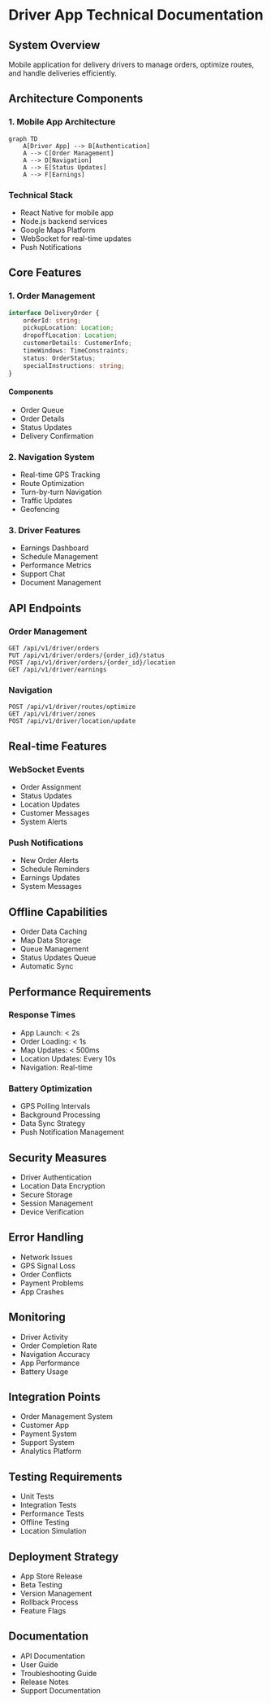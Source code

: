 # Driver App Technical Documentation

## System Overview
Mobile application for delivery drivers to manage orders, optimize routes, and handle deliveries efficiently.

## Architecture Components

### 1. Mobile App Architecture
```mermaid
graph TD
    A[Driver App] --> B[Authentication]
    A --> C[Order Management]
    A --> D[Navigation]
    A --> E[Status Updates]
    A --> F[Earnings]
```

### Technical Stack
- React Native for mobile app
- Node.js backend services
- Google Maps Platform
- WebSocket for real-time updates
- Push Notifications

## Core Features

### 1. Order Management
```typescript
interface DeliveryOrder {
    orderId: string;
    pickupLocation: Location;
    dropoffLocation: Location;
    customerDetails: CustomerInfo;
    timeWindows: TimeConstraints;
    status: OrderStatus;
    specialInstructions: string;
}
```

#### Components
- Order Queue
- Order Details
- Status Updates
- Delivery Confirmation

### 2. Navigation System
- Real-time GPS Tracking
- Route Optimization
- Turn-by-turn Navigation
- Traffic Updates
- Geofencing

### 3. Driver Features
- Earnings Dashboard
- Schedule Management
- Performance Metrics
- Support Chat
- Document Management

## API Endpoints

### Order Management
```
GET /api/v1/driver/orders
PUT /api/v1/driver/orders/{order_id}/status
POST /api/v1/driver/orders/{order_id}/location
GET /api/v1/driver/earnings
```

### Navigation
```
POST /api/v1/driver/routes/optimize
GET /api/v1/driver/zones
POST /api/v1/driver/location/update
```

## Real-time Features

### WebSocket Events
- Order Assignment
- Status Updates
- Location Updates
- Customer Messages
- System Alerts

### Push Notifications
- New Order Alerts
- Schedule Reminders
- Earnings Updates
- System Messages

## Offline Capabilities
- Order Data Caching
- Map Data Storage
- Queue Management
- Status Updates Queue
- Automatic Sync

## Performance Requirements

### Response Times
- App Launch: < 2s
- Order Loading: < 1s
- Map Updates: < 500ms
- Location Updates: Every 10s
- Navigation: Real-time

### Battery Optimization
- GPS Polling Intervals
- Background Processing
- Data Sync Strategy
- Push Notification Management

## Security Measures
- Driver Authentication
- Location Data Encryption
- Secure Storage
- Session Management
- Device Verification

## Error Handling
- Network Issues
- GPS Signal Loss
- Order Conflicts
- Payment Problems
- App Crashes

## Monitoring
- Driver Activity
- Order Completion Rate
- Navigation Accuracy
- App Performance
- Battery Usage

## Integration Points
- Order Management System
- Customer App
- Payment System
- Support System
- Analytics Platform

## Testing Requirements
- Unit Tests
- Integration Tests
- Performance Tests
- Offline Testing
- Location Simulation

## Deployment Strategy
- App Store Release
- Beta Testing
- Version Management
- Rollback Process
- Feature Flags

## Documentation
- API Documentation
- User Guide
- Troubleshooting Guide
- Release Notes
- Support Documentation 